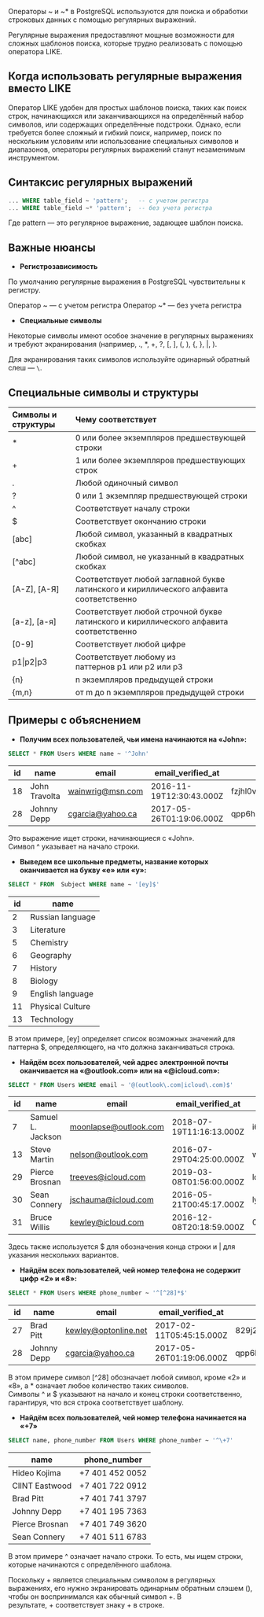 Операторы ~ и ~* в PostgreSQL используются для поиска и обработки строковых данных с помощью регулярных выражений.

Регулярные выражения предоставляют мощные возможности для сложных шаблонов поиска, которые трудно реализовать с помощью оператора LIKE.

## Когда использовать регулярные выражения вместо LIKE

Оператор LIKE удобен для простых шаблонов поиска, таких как поиск строк, начинающихся или заканчивающихся на определённый набор символов, или содержащих определённые подстроки. Однако, если требуется более сложный и гибкий поиск, например, поиск по нескольким условиям или использование специальных символов и диапазонов, операторы регулярных выражений станут незаменимым инструментом.

## Синтаксис регулярных выражений

```sql
... WHERE table_field ~ 'pattern';   -- с учетом регистра
... WHERE table_field ~* 'pattern';  -- без учета регистра
```

Где pattern — это регулярное выражение, задающее шаблон поиска.

## Важные нюансы

- **Регистрозависимость**

По умолчанию регулярные выражения в PostgreSQL чувствительны к регистру.

Оператор ~ — с учетом регистра
Оператор ~* — без учета регистра

-  **Специальные символы**

Некоторые символы имеют особое значение в регулярных выражениях и требуют экранирования (например, ., *, +, ?, [, ], (, ), {, }, |, \).

Для экранирования таких символов используйте одинарный обратный слеш — `\`.


## Специальные символы и структуры

|Символы и структуры|Чему соответствует|
|:--|:--|
|*|0 или более экземпляров предшествующей строки|
|+|1 или более экземпляров предшествующих строк|
|.|Любой одиночный символ|
|?|0 или 1 экземпляр предшествующей строки|
|^|Соответствует началу строки|
|$|Соответствует окончанию строки|
|[abc]|Любой символ, указанный в квадратных скобках|
|[^abc]|Любой символ, не указанный в квадратных скобках|
|[A-Z], [А-Я]|Соответствует любой заглавной букве латинского и кириллического алфавита соответственно|
|[a-z], [а-я]|Соответствует любой строчной букве латинского и кириллического алфавита соответственно|
|[0-9]|Соответствует любой цифре|
|p1\|p2\|p3|Соответствует любому из паттернов p1 или p2 или p3|
|{n}|n экземпляров предыдущей строки|
|{m,n}|от m до n экземпляров предыдущей строки|

## Примеры с объяснением

- **Получим всех пользователей, чьи имена начинаются на «John»:**

```sql
SELECT * FROM Users WHERE name ~ '^John'
```

|id|name|email|email_verified_at|password|phone_number|
|---|---|---|---|---|---|
|18|John Travolta|wainwrig@msn.com|2016-11-19T12:30:43.000Z|fzjhl0v82o0amalr8649|+1 202 555 0176|
|28|Johnny Depp|cgarcia@yahoo.ca|2017-05-26T01:19:06.000Z|qpp6hbnae42cdhmxlk4j|+7 401 195 7363|

Это выражение ищет строки, начинающиеся с «John». Символ ^ указывает на начало строки.

- **Выведем все школьные предметы, название которых оканчивается на букву «e» или «y»:**

```sql
SELECT * FROM  Subject WHERE name ~ '[ey]$'
```

|id|name|
|---|---|
|2|Russian language|
|3|Literature|
|5|Chemistry|
|6|Geography|
|7|History|
|8|Biology|
|9|English language|
|11|Physical Culture|
|13|Technology|

В этом примере, [ey] определяет список возможных значений для паттерна $, определяющего, на что должна заканчиваться строка.

- **Найдём всех пользователей, чей адрес электронной почты oканчивается на «@outlook.com» или на «@icloud.com»:**

```sql
SELECT * FROM Users WHERE email ~ '@(outlook\.com|icloud\.com)$'
```

|id|name|email|email_verified_at|password|phone_number|
|---|---|---|---|---|---|
|7|Samuel L. Jackson|moonlapse@outlook.com|2018-07-19T11:16:13.000Z|i6yvht95527z3idgqx9y|+1 202 555 0162|
|13|Steve Martin|nelson@outlook.com|2016-07-29T04:25:00.000Z|w76yphg3kvzg77ilmxfs|+1 202 555 0138|
|29|Pierce Brosnan|treeves@icloud.com|2019-03-08T01:56:00.000Z|lqiwecclne9rv8woo2go|+7 401 749 3620|
|30|Sean Connery|jschauma@icloud.com|2016-05-21T00:45:17.000Z|lyh4jkdxkvtvulvqi5db|+7 401 511 6783|
|31|Bruce Willis|kewley@icloud.com|2016-12-08T20:18:59.000Z|0ofa2khvnptiackbssv0|+375 154 771 3462|

Здесь также используется $ для обозначения конца строки и | для указания нескольких вариантов.

- **Найдём всех пользователей, чей номер телефона не содержит цифр «2» и «8»:**

```sql
SELECT * FROM Users WHERE phone_number ~ '^[^28]*$'
```

|id|name|email|email_verified_at|password|phone_number|
|---|---|---|---|---|---|
|27|Brad Pitt|kewley@optonline.net|2017-02-11T05:45:15.000Z|829j2ygocn8btzae49kv|+7 401 741 3797|
|28|Johnny Depp|cgarcia@yahoo.ca|2017-05-26T01:19:06.000Z|qpp6hbnae42cdhmxlk4j|+7 401 195 7363|

В этом примере символ [^28] обозначает любой символ, кроме «2» и «8», а * означает любое количество таких символов. Символы ^ и $ указывают на начало и конец строки соответственно, гарантируя, что вся строка соответствует шаблону.

- **Найдём всех пользователей, чей номер телефона начинается на «+7»**

```sql
SELECT name, phone_number FROM Users WHERE phone_number ~ '^\+7'
```

|name|phone_number|
|---|---|
|Hideo Kojima|+7 401 452 0052|
|ClINT Eastwood|+7 401 722 0912|
|Brad Pitt|+7 401 741 3797|
|Johnny Depp|+7 401 195 7363|
|Pierce Brosnan|+7 401 749 3620|
|Sean Connery|+7 401 511 6783|

В этом примере ^ означает начало строки. То есть, мы ищем строки, которые начинаются с определённого шаблона.

Поскольку + является специальным символом в регулярных выражениях, его нужно экранировать одинарным обратным слэшем (\), чтобы он воспринимался как обычный символ +. В результате, \+ соответствует знаку + в строке.